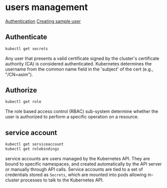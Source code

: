 # users management
[Authentication](https://kubernetes.io/docs/reference/access-authn-authz/authentication/)
[Creating sample user](https://github.com/kubernetes/dashboard/blob/master/docs/user/access-control/creating-sample-user.md)


## Authenticate
```bash
kubectl get secrets
```
Any user that presents a valid certificate signed by the cluster's 
certificate authority (CA) is considered authenticated. Kubernetes 
determines the username from the common name field in the 'subject' 
of the cert (e.g., "/CN=asim").


## Authorize
```bash
kubectl get role
```
The role based access control (RBAC) sub-system determine whether 
the user is authorized to perform a specific operation on a resource.


## service account
```bash
kubectl get serviceaccount
kubectl get rolebindings
```
service accounts are users managed by the Kubernetes API. They are bound 
to specific namespaces, and created automatically by the API server or 
manually through API calls. Service accounts are tied to a set of 
credentials stored as `Secrets`, which are mounted into pods allowing 
in-cluster processes to talk to the Kubernetes API.

